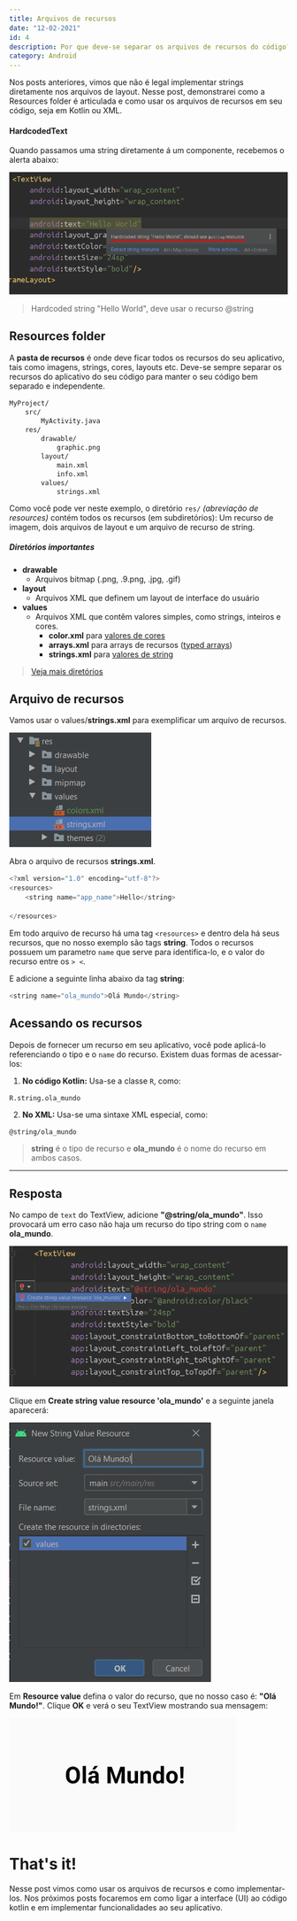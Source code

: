 ```yaml
---
title: Arquivos de recursos
date: "12-02-2021"
id: 4
description: Por que deve-se separar os arquivos de recursos do código?
category: Android
---
```



Nos posts anteriores, vimos que não é legal implementar strings diretamente nos arquivos de layout. Nesse post, demonstrarei como a Resources folder é articulada e como usar os arquivos de recursos em seu código, seja em Kotlin ou XML.

#### HardcodedText

Quando passamos uma string diretamente á um componente, recebemos o alerta abaixo:

![HardcodedText](HardcodedText.png)
> Hardcoded string "Hello World", deve usar o recurso @string


## Resources folder

A **pasta de recursos** é onde deve ficar todos os recursos do seu aplicativo, tais como imagens, strings, cores, layouts etc. Deve-se sempre separar os recursos do aplicativo do seu código para manter o seu código bem separado e independente.

    MyProject/
        src/
            MyActivity.java
        res/
            drawable/
                graphic.png
            layout/
                main.xml
                info.xml
            values/
                strings.xml


Como você pode ver neste exemplo, o diretório `res/` _(abreviação de resources)_ contém todos os recursos (em subdiretórios):   Um recurso de imagem, dois arquivos de layout e um arquivo de recurso de string.

##### Diretórios importantes

* **drawable**
    * Arquivos bitmap (.png, .9.png, .jpg, .gif)
* **layout**
    * Arquivos XML que definem um layout de interface do usuário
* **values**
    * Arquivos XML que contêm valores simples, como strings, inteiros e cores.
        * **color.xml** para [valores de cores](https://developer.android.com/guide/topics/resources/more-resources#Color)
        * **arrays.xml** para arrays de recursos ([typed arrays](https://developer.android.com/guide/topics/resources/more-resources#TypedArray))
        * **strings.xml** para [valores de string](https://developer.android.com/guide/topics/resources/string-resource)

> <a href="https://developer.android.com/guide/topics/resources/providing-resources#table1" target="_blank">Veja mais diretórios</a>

## Arquivo de recursos

Vamos usar o values/**strings.xml** para exemplificar um arquivo de recursos. 

![](resources-folder.png)

Abra o arquivo de recursos **strings.xml**.

```kotlin
<?xml version="1.0" encoding="utf-8"?>
<resources>
    <string name="app_name">Hello</string>

</resources>
```

Em todo arquivo de recurso há uma tag `<resources>` e dentro dela há seus recursos, que no nosso exemplo são tags **string**. Todos o recursos possuem um parametro `name` que serve para identifica-lo, e o valor do recurso entre os `> <`.
  
E adicione a seguinte linha abaixo da tag **string**:


```kotlin
<string name="ola_mundo">Olá Mundo</string>
```

## Acessando os recursos

Depois de fornecer um recurso em seu aplicativo, você pode aplicá-lo referenciando o tipo e o `name` do recurso. Existem duas formas de acessar-los:

1. **No código Kotlin:** Usa-se a classe `R`, como:
```
R.string.ola_mundo
```

2. **No XML:** Usa-se uma sintaxe XML especial, como:

```
@string/ola_mundo
```

> **string** é o tipo de recurso e **ola_mundo** é o nome do recurso em ambos casos.

---

<h2 id="resposta">Resposta</h2>

No campo de `text` do TextView, adicione **"@string/ola_mundo"**. Isso provocará um erro caso não haja um recurso do tipo string com o `name` **ola_mundo**.

![](resposta1.png)

Clique em **Create string value resource 'ola_mundo'** e a seguinte janela aparecerá:

![](resposta2.png)

Em **Resource value** defina o valor do recurso, que no nosso caso é: **"Olá Mundo!"**. Clique **OK** e verá o seu TextView mostrando sua mensagem:

![](resposta3.png)


# That's it!

Nesse post vimos como usar os arquivos de recursos e como implementar-los. Nos próximos posts focaremos em como ligar a interface (UI) ao código kotlin e em implementar funcionalidades ao seu aplicativo.

